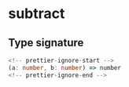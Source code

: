 # subtract

## Type signature

```typescript
<!-- prettier-ignore-start -->
(a: number, b: number) => number
<!-- prettier-ignore-end -->
```
